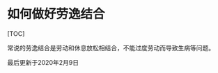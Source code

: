 # 如何做好劳逸结合
[TOC]

常说的劳逸结合是劳动和休息放松相结合，不能过度劳动而导致生病等问题。


最后更新于2020年2月9日

[^footnote]: timestamp-最后更新于2020年2月9日